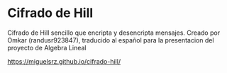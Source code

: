 # Cifrado de Hill

Cifrado de Hill sencillo que encripta y desencripta mensajes. Creado por Omkar (randusr923847), traducido al español para la presentacion del proyecto de Algebra Lineal

https://miguelsrz.github.io/cifrado-hill/
